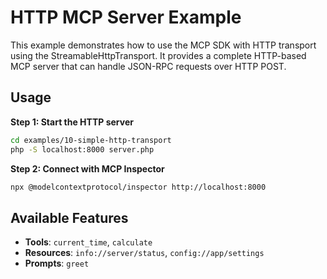 # HTTP MCP Server Example

This example demonstrates how to use the MCP SDK with HTTP transport using the StreamableHttpTransport. It provides a complete HTTP-based MCP server that can handle JSON-RPC requests over HTTP POST.

## Usage

**Step 1: Start the HTTP server**

```bash
cd examples/10-simple-http-transport
php -S localhost:8000 server.php
```

**Step 2: Connect with MCP Inspector**

```bash
npx @modelcontextprotocol/inspector http://localhost:8000
```

## Available Features

- **Tools**: `current_time`, `calculate`
- **Resources**: `info://server/status`, `config://app/settings`
- **Prompts**: `greet`

